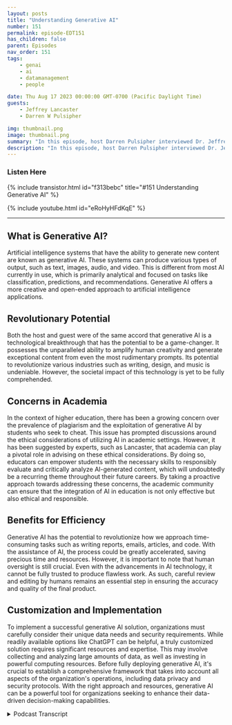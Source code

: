 ```yaml
---
layout: posts
title: "Understanding Generative AI"
number: 151
permalink: episode-EDT151
has_children: false
parent: Episodes
nav_order: 151
tags:
    - genai
    - ai
    - datamanagement
    - people

date: Thu Aug 17 2023 00:00:00 GMT-0700 (Pacific Daylight Time)
guests:
    - Jeffrey Lancaster
    - Darren W Pulsipher

img: thumbnail.png
image: thumbnail.png
summary: "In this episode, host Darren Pulsipher interviewed Dr. Jeffrey Lancaster from Dell Technologies. Their discussion centered on generative AI and its potential impact."
description: "In this episode, host Darren Pulsipher interviewed Dr. Jeffrey Lancaster from Dell Technologies. Their discussion centered on generative AI and its potential impact."
---
```


<div>
<h3>Listen Here</h3>
{% include transistor.html id="f313bebc" title="#151 Understanding Generative AI" %}

{% include youtube.html id="eRoHyHFdKqE" %}
</div>

---

## What is Generative AI?

Artificial intelligence systems that have the ability to generate new content are known as generative AI. These systems can produce various types of output, such as text, images, audio, and video. This is different from most AI currently in use, which is primarily analytical and focused on tasks like classification, predictions, and recommendations. Generative AI offers a more creative and open-ended approach to artificial intelligence applications.

## Revolutionary Potential

Both the host and guest were of the same accord that generative AI is a technological breakthrough that has the potential to be a game-changer. It possesses the unparalleled ability to amplify human creativity and generate exceptional content from even the most rudimentary prompts. Its potential to revolutionize various industries such as writing, design, and music is undeniable. However, the societal impact of this technology is yet to be fully comprehended.

## Concerns in Academia

In the context of higher education, there has been a growing concern over the prevalence of plagiarism and the exploitation of generative AI by students who seek to cheat. This issue has prompted discussions around the ethical considerations of utilizing AI in academic settings. However, it has been suggested by experts, such as Lancaster, that academia can play a pivotal role in advising on these ethical considerations. By doing so, educators can empower students with the necessary skills to responsibly evaluate and critically analyze AI-generated content, which will undoubtedly be a recurring theme throughout their future careers. By taking a proactive approach towards addressing these concerns, the academic community can ensure that the integration of AI in education is not only effective but also ethical and responsible.

## Benefits for Efficiency

Generative AI has the potential to revolutionize how we approach time-consuming tasks such as writing reports, emails, articles, and code. With the assistance of AI, the process could be greatly accelerated, saving precious time and resources. However, it is important to note that human oversight is still crucial. Even with the advancements in AI technology, it cannot be fully trusted to produce flawless work. As such, careful review and editing by humans remains an essential step in ensuring the accuracy and quality of the final product.

## Customization and Implementation

To implement a successful generative AI solution, organizations must carefully consider their unique data needs and security requirements. While readily available options like ChatGPT can be helpful, a truly customized solution requires significant resources and expertise. This may involve collecting and analyzing large amounts of data, as well as investing in powerful computing resources. Before fully deploying generative AI, it's crucial to establish a comprehensive framework that takes into account all aspects of the organization's operations, including data privacy and security protocols. With the right approach and resources, generative AI can be a powerful tool for organizations seeking to enhance their data-driven decision-making capabilities.


<details>
<summary> Podcast Transcript </summary>

<p>﻿1</p>
<p>Hello, this is Darren</p>
<p>Pulsipher chief solution,architect of public sector at Intel.</p>
<p>And welcome to Embracing</p>
<p>Digital Transformation,where we investigate effective change,leveragingpeople process and technology.</p>
<p>On today's episode,</p>
<p>Understanding Generative,</p>
<p>I was special guest Dr.</p>
<p>Jeffrey Lancaster from Dell Technologies.</p>
<p>Jeffrey, welcome to the show.</p>
<p>Thanks for having me here.</p>
<p>Hey, we had an opportunity to talkand I just</p>
<p>I have a bro crush on you, asmy wife would say,because I was talking afterwards as I did.</p>
<p>Jeffrey got he understands all thisreally cool stuff about Jenner today,</p>
<p>AI and all this. We got to talk some more.</p>
<p>She was like, Oh, you got to hurryand get this out of your system.</p>
<p>But before we go there, Jeffrey,tell us a little bitabout your backgroundand where you're coming from and all that.</p>
<p>I know enough to be dangerous,as I would say.</p>
<p>So, you know,</p>
<p>I have kind of a weird background,and I think that's why</p>
<p>I'm so interested in emerging technology.</p>
<p>So my background is actually as a chemist.</p>
<p>I did my Ph.D. in chemistry,actually as an undergrad.</p>
<p>I also studied art and art history.</p>
<p>So I have a background in sculpture,history, chemistry,kind of all over the place.</p>
<p>When I finished my Ph.D.,</p>
<p>I still wanted to besort of involved in academia,but I didn't want the pressureof being an academic with a.</p>
<p>So I became a librarianat Columbia University.</p>
<p>I was supporting science and engineeringdisciplines, overseeing something calledthe Digital Science Center.</p>
<p>So I got involved.</p>
<p>So I still involved in research.</p>
<p>I was still helping facultykind of do what they were doing.</p>
<p>But in a way that started to take mea little bit out of the day to dayof the scientific enterprise.</p>
<p>I got a little fed up, admittedly,with how slowly higher ed moves,and so I left highereducation, went to a startupfor a little while where I was teachingbusinesses about technology.</p>
<p>So I would fly around the world.</p>
<p>I would teach CEOs how to code CMO's,how to do data science systems,how to hack things like that.</p>
<p>And it was a really interesting timefor me to both learn,but also quickly to take my learningand kind of what was happeningin current events and be able to translatethat for an audience and specificallya business audience.</p>
<p>And so a lot of that revolvedaround the question ofwhy should they care who at theirorganization is doing these thingsand how do you goand have a good conversationwith these people, and how do you knowenough to ask the right questions?</p>
<p>After doing that for a couple of years,</p>
<p>I then joined Dell Technologies,been with Dell for about threeand a half years, a little over threeand a half years, and joined Dellright before the pandemic.</p>
<p>And so, you know, was able an interestingtransition.</p>
<p>Very, very interesting,you know, and to see kind of inreal time how people were adapting,how we adapted as a company,but also how our customers were adapting.</p>
<p>And so in my role now,</p>
<p>I work with higher education institutions,</p>
<p>I work with colleges, universitiesin about the 13 states that I covercover from Virginiaall the way up to Maine.</p>
<p>And we talk about anythingfrom at the time,their pandemic responseor continuity planning.</p>
<p>We'll talk about e-sports,the classroom of the future, DIYinitiatives, sustainabilityinitiatives, research,which of course is a big focusarea of mine.</p>
<p>How new technology is might be changingthe way that they operateand thinking abouthow can they begin to build a culturewhere you don'tnecessarily butt headsbetween innovation and security?</p>
<p>And so how do you do that in a waywhich still is compliantwithin the organizationbut allows you to move more quicklythan kind of the higher end institutionthat I had been at,where I ultimately felt like, you know,it just took forever to make a decisionand to try something new.</p>
<p>And so how do you buildthat culture of innovation?</p>
<p>So I have a question aroundthat, because I interviewedsomeone from UVAin the business school,and we talked about COVIDand the effects that COVID had on IT,organizations and organizations in generalto innovate faster all of a sudden,because we foundin the first three weeks of COVID,everyone can move fast all of a suddenwhere before it was like my five yearplan to move people to office 365and these big, huge, long, drawn out, big,huge budget thingsthat all of a sudden happenin three weeks at a fraction of the price.</p>
<p>So we know that we can innovate,we know we can move fast.</p>
<p>So why do you thinkor how can we keep that?</p>
<p>That's sustainability of speedof innovation or or should we even.</p>
<p>Yeah, I think I think shouldwe is a better questionand I think should beis a better question becauseyou don't wantto constantly be changing thingsbecause people get whiplash.</p>
<p>Right.</p>
<p>And so the, the shift to remote work,remote teaching and remote learningwas significant enoughthat people would toleratedoing something in a different way.</p>
<p>You don't normally have that tolerancefrom people, and especially in academia.</p>
<p>And I know we'll talk about stategovernment,we'll talk about K-12 educationif you want to.</p>
<p>More often than not, peopledon't have a tolerance for that change.</p>
<p>And so you really have to balancein higher ed, at least these ideas aroundshared governance, these ideas aroundmaking sure that people are involvedand included in the decision making,making sure that people'svoices are heard,which is really critically importantwhen you're dealing withpublic initiatives.</p>
<p>It's really important that you hear fromwhomever your customer is, whether that'sthe citizenry, whether that's students,whether that's faculty, staff.</p>
<p>And more often than not,the reason why these things take so long.</p>
<p>It's not a technical reasonwhy it takes so long.</p>
<p>It's a cultural reasonthat, yeah, of course,because you have to build upthat momentum.</p>
<p>And so with the pandemic,it was different for everybody.</p>
<p>Everybody was like, Yeah, absolutely,we need these things.</p>
<p>And at the same time,you also had technologyinnovation moving really, really quickly.</p>
<p>So you had Zoom,you know, really coming of age,which had been a toolthat a lot of people were using,but it became the kind of de facto termfor we're having a teleconference.</p>
<p>Maybe somepeople said WebEx,maybe some people said teams a little bit.</p>
<p>No, but Zoom became a verb.</p>
<p>We were going to zerojust like, you know, Kleenex is a tissueand Q-Tip is a cotton swab.</p>
<p>Like it became the namefor the thing that we're doing now.</p>
<p>And so, you know, paired with thatmassive uptake,yeah, things moved really, really quickly.</p>
<p>Now, as people move back to in-personeducation, there's no longerthat need to move quickly.</p>
<p>And so people have dial it backa little bit.</p>
<p>They've got back into committee work,they've gotten back into slowerdecision making, which is frustratingfor people on the industry sidebecause they want to keep moving fast,selling big things, change can changeand that's not always how things work.</p>
<p>Yeah, I'm feeling thatmyself and even insideare organized in at Intel,we move so fast and now thinkthe bureaucracy has set back.</p>
<p>And that's right.</p>
<p>Now things are slowing down again.</p>
<p>And I think the CEOs are feelingsome of that pain.</p>
<p>On getting peopleto come back to the office.</p>
<p>Well,and another thing that happened alongthose lineswas a lot of the CEOs that I talked to,they got a seat at the table of decisionmaking during the pandemic.</p>
<p>Yes, they did. Yeah.</p>
<p>There was the recognitionthat the role that they were playingwas critically importantto the success of the organization,to the success of the institution.</p>
<p>They needed to know,do we have the capability?</p>
<p>Can we do this in a secure way?</p>
<p>You know,are we going to be able to handle the loadof shifting everybodyto this new way of doing things?</p>
<p>Now, what has happenedis that many of those CIOs maybe no longerhave that same urgent seat at the table.</p>
<p>And so there's some additional layersof bureaucracy, like you said, betweenthe kind of organizational mission settingand now what is essentiallya transactional functionfor a lot of people in I.T., where it'skeeping the lights on maintenance,which has become deferredmaintenance, it'sdoing more with less,it's having less budget, it'sall of these factorswhich are no longer thatcritically urgent thingthat was it's now back to reality.</p>
<p>But I'm going to throw a kink in here.</p>
<p>Yes, we have another potential blackswan moment happening now,which is gender to me. I,</p>
<p>I think it's a huge, big deal.</p>
<p>Some people think it'sprogressive.</p>
<p>I think it's way more than that.</p>
<p>I think it's revolutionary.</p>
<p>So what do you feel like?</p>
<p>You're really overexaggerating it.</p>
<p>I mean, let melet me pick that for a second, too.</p>
<p>Why do you think it's revolutionary?</p>
<p>It justit feels to meand I know that's a weird thing.</p>
<p>It feels to me likeit was in the nineties.</p>
<p>I was in Silicon Valley in the nineties.</p>
<p>I graduated from from college in 94,arrived in Silicon Valley in 94, 95,and it just feels likeif you're not part of it,you're going to get rolled over.</p>
<p>Sure.</p>
<p>So and and it's not a company adopting it.</p>
<p>Individuals are adopting it.</p>
<p>So to me, if an organization doesn'tpick up on it, especially, it'salmost like a convert, The perfect storm,a convergence of of ecosystems.</p>
<p>I have people working at home,a lot of people still working at home.</p>
<p>I now have generative AI out therethat appears it'sgoing to help me do my jobmore effectively or more efficiently,and I can get a lot more done in a smalleramount of timeif I if I take advantage of it.</p>
<p>And companies, I don'tthey don't have the visibility that maybethey had before on their employeesbecause they're not in the office.</p>
<p>I just think all that happeningtogether is going to cause thisthing to just kind of spiral.</p>
<p>I don't know.</p>
<p>It just feels that way in my gut.</p>
<p>Yeah, I mean, future futureprediction is always hard, right?</p>
<p>And sothe way that I've been thinking about itlately is that it's generative.</p>
<p>AI itself is a class of tools,and it depends on how you decideyou want to use those toolsand do you want to use other people'sversion of the tool?</p>
<p>Do you want to buildyour own version of the toolwhere I think things are going?</p>
<p>And again, this is why when I sort ofwas giving you a bit of my background,</p>
<p>I was talking about the decisionmaking process around new technologies.</p>
<p>I think the reasonthat a lot of businessesand a lot of public entitiesand a lot of other folksinitially had a little bit of a knee jerkreaction to it was this is somethingnew that has the potentialto change everything and does it.</p>
<p>It may very well,but it's also somethingthat a lot of people don't understandand a lot of people don't understandand what it can do,what it can't do, what it should doand what it shouldn'tdo, really,you know, if you think about it. And sowhere where</p>
<p>I find the interesting space right nowis, okay, we know this tool is out there,but organizationsneed to decidehow they want to use a tool like that.</p>
<p>Do we want to use itfor our internal processes?</p>
<p>Do we want to findoperational efficiencies?</p>
<p>Maybe Dowe want to use it to better engagewith our customers,with our citizenry, with our students?</p>
<p>Maybe Do we want to make itso that people can find information moreeasily or so that they can do the workthat they were doing more efficiently?</p>
<p>Maybe.</p>
<p>But then the counter question tothat is always, well,what are they going to dowith all that extra time?</p>
<p>And so this where it becomesa culture question again,if we say, okay, you know,you can use some of these toolsand you get a2x3x5x efficiency gainon writing emails or putting togetherdocuments or, you know,generating imagery, whatever that thingis, are you going to, as an organization,have fewer people employed?</p>
<p>Well, that's really scary to people.</p>
<p>Are you going to give people more timefor creative pursuits?</p>
<p>Maybe, you know, are you going to expectmore out of people?</p>
<p>Are you going to change the metricsfor which you're judging people?</p>
<p>So there's a lot of things still at playand there's a lot of leverswhere organizationsare having to make the decision,</p>
<p>How do we want to bring this tool inand what impact is that going to haveon the people that we have there now?</p>
<p>I like</p>
<p>I like how you said,what if it's going to have an impact?</p>
<p>Yeah,absolutely.</p>
<p>I mean,this sounds kind of strange, butand you probably don't remember these daysbecause you're younger than I am.</p>
<p>I'm an old or younger. Yeah, yeah, yeah.</p>
<p>I'm an old man.</p>
<p>As as my kids will tell me,there used to bebefore my time, there were typing poolswhere a whole bunch of peoplesat there and typed memos.</p>
<p>They listened and typed memosor handwritten shorthand.</p>
<p>I don't know anyone that knowsshorthand anymore,but that used to be a business classthat you telephone.</p>
<p>Court Reporter So you shorthand.</p>
<p>Yeah. Yeah. Okay.</p>
<p>The Court reporters rightthere used to be stenographers,</p>
<p>There used to be all these jobs.</p>
<p>They've a lot of them been replacedand a lot of there used to be a mail room.</p>
<p>Yeah, in large corporationsthere still are in some,but most don't have it anymore.</p>
<p>Yeah.</p>
<p>So the jobs shift and changethat happened over a long period of time,except when we we hit certain things.</p>
<p>So it is going to impact.</p>
<p>Absolutely going to impact.</p>
<p>So to what degreeand how it's going to impact,</p>
<p>I guess, is your choiceas an organization?</p>
<p>Well, in the examples that you mentionedare all aboutinformationtransfer and knowledge transfer.</p>
<p>And that's wherethis gets really interesting because,you know,you and I talked about this today,people whotry to use these tools in the same way.</p>
<p>So if you try to use HPT in the same waythat you use Google, you are going to beprofoundly disappointed.</p>
<p>Yes, I know that myselfand a lot of people do.</p>
<p>You know, they start offand they say, okay, I'm going to use thistext interfaceand I'm going to ask it a questionand I'm going to verifythat it knows what it's talking about.</p>
<p>So I'm going to ask you that questionwhere I already know the answer.</p>
<p>Now, that's a Google type of questionwhere there is a definitivegive sort of factual answer to something.</p>
<p>Why Generally the AI is differentand why it's excitingis that that questionisn't really meant for generative AI.</p>
<p>You know, what's the capital of insertname of country is notreally the question that you want to askby the question that you want to ask.</p>
<p>Generative</p>
<p>AI is I'm going to be taking a vacationto that country and I want a five dayitinerary where I make surethat I see museums and I eatlocal authentic foods.</p>
<p>Can you put together an itinerary for me?</p>
<p>That's a question you can't Google that.</p>
<p>You can maybe find examplesthat other people well, well,people that are really good at Google,</p>
<p>Google that.</p>
<p>But it takes a half hour,hour, 2 hours to do because I'm Googlingall these different placesand reading reviewsand so it's not a single query.</p>
<p>Right, Right, right.</p>
<p>Where Google is great,where I ask a single query,</p>
<p>I get something back,then I use my brain rightto then process some of the informationand ask more questions.</p>
<p>So what you're saying is generative?</p>
<p>I can take a more generalized conceptright, and useits augmented reality or its augmentedbrain, whatever we want to call it.</p>
<p>It's a large language model that youand I alwaysstruggle because on one handit's the next word predictor.</p>
<p>All it's doing is it's saying it'staking my question as an input.</p>
<p>It's trying to understandwhat I'm asking it for,and then it's going to predict whatthe next word and a response ought to be.</p>
<p>And that's great.</p>
<p>You know, and where I thinkthis gets interesting for people is that,you know, that example that I just gaveabout making a travel itinerary,</p>
<p>I might want the full knowledgeof the World</p>
<p>Wide Web to help me answer that question.</p>
<p>You know, I want to knowall the information that's out theresynthesize brought togetherin a way that I can now tap into thatwhere institutions and organizationswill want something a little bit differentis that they might want that answerto be contextualizedto their local environment.</p>
<p>And this is where I think the power of it,because now, you know,these large language models are out there.</p>
<p>Everybody doesn't have to go and do that.</p>
<p>Again, that that tool already exists.</p>
<p>But what we may want to do is we maywant to put our own skin onto that tool.</p>
<p>Maybe we want to paint itour own color or whatever we want.</p>
<p>But in thecontext of this, it would be,how can I ask that itineraryquestion in higher education,</p>
<p>It might be for your course schedule.</p>
<p>Well, if I'm going to ask it to help meput together a course schedule,</p>
<p>I don't want itpulling courses from Harvardif I'm going to Columbiafrom other institutions. Exactly.</p>
<p>I want to know this is my institution.</p>
<p>The information that you're gettingis only from this institution.</p>
<p>And so it's a bit of a walled gardenat that sense.</p>
<p>But what's great about itfor technology companies and other peopleis that each individual contextneeds its own individual environmentin order to operate.</p>
<p>And that's very exciting for peoplelike Dell and Intelbecause it means we can sell more stuff,but we can sell more stuff,but we've got to buy out all the cloud.</p>
<p>Companies love it too, because some ofthese are going to be living in the cloud.</p>
<p>But it meansthat to contextualize that informationreally increasesthe value of it for the peoplewho are searching for that information.</p>
<p>And so to do that,that's why it's a game changer,because you can now layer this abilityto do sort of natural language generationwith contextualization.</p>
<p>So the contextualizationis that easy to do?</p>
<p>Is that going to be easy for me?</p>
<p>A Darren Pulsifer to go and say I'm goingto create the same thing that Chad GPTor Google Bard have done on my computersthat I have in my data center.</p>
<p>Can I do that easily?</p>
<p>Easy is relative, you know,and easy is is hardbecause it depends on what Darren knows.</p>
<p>It depends on what Darren's done before.</p>
<p>I think that for peoplewho are versed in kind of stitchingtogether a constellation of differenttools, it's not going to be any different.</p>
<p>So tapping into a large languagemodel is not going to besubstantially differentthan tapping into deep learning modelsor TensorFlow models or other thingsthat they may have done before.</p>
<p>The skill setis going to be about the same.</p>
<p>Now, if you're an institutionthat's never done that beforeand you're not hours prior.</p>
<p>So so the barrier to entryon this is not super high,especiallywith with like Lomita coming out.</p>
<p>Yeah, I'd say it depends.</p>
<p>So Lamar to great example,you know, Metta essentially saying,hey everybody can take our large languagemodel and use it for freeand that's great.</p>
<p>The language model itselfdoesn't really get you to the end goal,which is being able to spit backuseful information to somebody.</p>
<p>So where, wherewhat we're seeing a lot of really is thatcompanies are now injecting this stuffinto the tools that already exist.</p>
<p>So you see Microsoftinjecting it into office 365.</p>
<p>You see turn it inand injecting it into their total.</p>
<p>You see it inall of these different peoplethat people may already be doing businesswith.</p>
<p>Now saying, well,we've got generative AI built in now.</p>
<p>And on the one handyou say, Great,</p>
<p>I don't need to go and implement anythingbecause it's already thereand somebody who knows more about itthan me put it in there.</p>
<p>But the question that I always ask is,does an organizationhave a frameworkwhere they can start to say, well,this is howwe want people to interact with it,</p>
<p>This is where we want our data to live?</p>
<p>Are we contributing thingsback to this vendors modelor is everything I say staying safeand secure in our own instead of our own?</p>
<p>In our own instance,if you're not asking that question,you're missing out on a huge,really security holebecause you're not going to be ableto control how people use it.</p>
<p>So you're not going to necessarilybe able to say, Hey, don't copy and paste</p>
<p>PII data or hippie data into this tooland have some detector that says, Oh,that'swhy you shouldn't be sending this outto the large language model.</p>
<p>Maybe you could do that, But still.</p>
<p>So you've got to have some, I think,thought putinto how people are going to use itand where that data is living.</p>
<p>Before you get to the question ofis it going to be easy or not?</p>
<p>Becausedepending on what data you're using,it might get harder and harder and harderdepending on what you want to do.</p>
<p>Okay, So to me, this sounds like the CTO,your Chief data officer,and the strategic datagovernance plan has to be in placein order to reallylet this thing flyin your organization, right?</p>
<p>Because if not,you're starting to lose data.</p>
<p>You're intellectual propertywill start going out the door.</p>
<p>Well, and it's a hard thing to do becauseit's not any single person'sresponsibility.</p>
<p>So you do see some job postingsfor a chief officer and things like,</p>
<p>Yeah, yeah, yeah, yeah.</p>
<p>But you know, when I think about wherethat person lives, they're living at theintersection of a couple of different jobsand sort of functional areas.</p>
<p>They're living data.</p>
<p>You mentionedthey're living at the center of security,they're living at the centerof user interface and user experience.</p>
<p>They're living at the centerof infrastructure and, you know, thingsthat might historically fallunder the I.T organization, the chiefinformation officer, they might also be,you know, having as acustomer and again,</p>
<p>I think about higher education.</p>
<p>So, you know,maybe your customer service people,maybe your alumni engagement people,maybe you're teaching and learning people.</p>
<p>There's a lot of different partsof an organization that could potentiallyleverage these technologies.</p>
<p>And so it's not just to build itand people are going to figure it out,but it is a probably mediated processto get to whatever thatultimate conversational interface.</p>
<p>It's clear.</p>
<p>Do you think that generative</p>
<p>AI is scary for a lot of higher ed?</p>
<p>I mean,because there's a lot of unknown, right?</p>
<p>And there's a whole thing aroundand I'll have someone come onnext week and talk about this.</p>
<p>An English professorat the university level.</p>
<p>How do I how do I deal withgenerative AI andwho owns the work?</p>
<p>I mean, I there's there'sa lot of questions around this, right?</p>
<p>Is it okay for me to use generative</p>
<p>AI in making my emails look betteror to making my presentationmore presentable?</p>
<p>Is it like a ghostwriter?</p>
<p>You know, if I'm writing a book, yeah.</p>
<p>There's all these weird thingsthat are now popping up.</p>
<p>Well, thank goodness for academia on on,you know, to find the answersto these questionsbecause the initial reaction of academicswas, no, don't use it.</p>
<p>Kids are going to use it to cheat. Right.</p>
<p>And you saw this in New York City.</p>
<p>You saw this in country is like,oh, this is a tool for people to cheat.</p>
<p>What has happened since thenis that wave kind of crashed and subsided.</p>
<p>And in higher education, at least, there'sa lot of people that are saying, well,how can we nowuse this to help prepare studentsfor the worldthat they're going to be going out into?</p>
<p>Because, you know, you can't ignore it.</p>
<p>And I think that's why earlierwhen you said, likethis is a big watershed moment, it'sbecause you can't ignorewhat the potentialfor something like this is.</p>
<p>So academia is really good aboutunderstanding citation,understanding information management.</p>
<p>That's my librarian hat on.</p>
<p>Again, it's really good at understandingwhat the social impacts ofthings are going to be.</p>
<p>It's really good at understandingkind of workforce trendsas industriesare starting to evolve and change.</p>
<p>And so if if we operate underthe assumption that students of todayare going to be needing to use these toolsas part of their jobs tomorrow,then they should be getting trained innot just how to use them,but how do I judge whethersomethingthat's presentedas a fact is actually affect how do I,you know, investigate somethingto make sure that it's believable?</p>
<p>Do I just accept a citation or do</p>
<p>I actually go and look at that citationand see if I critically understand itthe same way?</p>
<p>And this has gottena lot of people in trouble because todaygenerally I can fabricate citations.</p>
<p>You know, you saw this with somelegal cases and sort of some fakelegal citations.</p>
<p>And sonot until a certain pointdid anybody actually go and look upthe case law or look up the referencesor look up whatever it is.</p>
<p>And so I think what it's causing is it'scausing people to start to say, okay,</p>
<p>I can use this toolto help me write in the styleof something authoritative.</p>
<p>And that's very powerfuland that helps get you to authoritativemuch more quickly.</p>
<p>So I can say write this in the styleof a chemistry article,write this in the style of, you know,a preparation,a science dissertation,whatever, never want.</p>
<p>But when it gets to that pointnow, my critical brain has to pop inand I have to say, okay,is this actually I have to do the humanbit of work, which is, is thiswhat I actually want it to be?</p>
<p>I have to go in and edit.</p>
<p>I have to go and make it my ownso that it's becausethe technology is not at the pointwhere you can 100% trust it yet it's not.</p>
<p>Do you think it will ever get to the pointwhere I can 100% trust it?</p>
<p>I thinkbecause I I've been taking some classesbecause I'm working on my dissertationright now and the classes</p>
<p>I have to become a certified researcher.</p>
<p>Okay.</p>
<p>So I've taken someclasses on the ethics of researchand some fascinating thingshave popped up.</p>
<p>Several case studies onpeople fabricating,fabricating stuff and falsifying recordsand all this stuff.</p>
<p>Humans, we we should already be usingour critical mind to questionwhether something is real or not, right?</p>
<p>Yeah.</p>
<p>And just because it comes from an A.I.doesn't mean we can trust it.</p>
<p>Just likeif just because it comes from my professorat the university doesn't mean</p>
<p>I necessarily should trust it.</p>
<p>I should check. Right.</p>
<p>So I think that critical thoughthas always supposed to be there.</p>
<p>But now it sounds likeyou have to ramp it up even more.</p>
<p>I mean, let's let's agreethat humans are inherently lazy, right?</p>
<p>And we're always kind of lookingfor the easiest path toward something.</p>
<p>And the reason that generative AIis so interesting is because it presentsan easy path toward thingsthat are very difficult or time consuming.</p>
<p>Writing articles.</p>
<p>You know that to be honest,not a lot of people find joyin, and not a lot of peoplespend their free time doing these things.</p>
<p>There are some people that do, but yeah,yeah, yeah, yeah.</p>
<p>It's things that I think as humanswe find cumbersome.</p>
<p>And so is there an additional layerof responsibilityput on an authorwho uses these tools to verify?</p>
<p>Absolutely.</p>
<p>Is there an additional layerof responsibility put on a readerwho's looking at these tools? Absolutely.</p>
<p>And there are some thingswhich are coming outwhich are going to help with that,which is thatthey're going to be a citation,let's say, forfor text, maybe a watermark.</p>
<p>And an image or, you know,metadata embedded into thingsso that you can start to seethere's some interesting toolsthat I've seenthat at Columbia coming out of the Schoolof Journalism, which have to do withthere's a whole projectabout how Wikipedia pages are edited.</p>
<p>And so you can start to seewhat the history of the pages areand who's making the changes made.</p>
<p>The change was thingswere things added or things removed.</p>
<p>And I don't think it'sgoing to be that longuntil you be able to essentially togglethe text document to see, okay,which of these bits were generatedby, let's say, Chechnyansor BART or something else,and which bits did the human go back inand actually craft and sell?</p>
<p>That's like a deepfake.</p>
<p>Intel's got some great technologyaround Deepfake for videos and images.</p>
<p>We're going to startseeing the same thing for textbecause there's certain patterns.</p>
<p>I've already noticed</p>
<p>Chachi has a certain way of talking.</p>
<p>That's right.</p>
<p>It's got a voice and,and I think that's goingto value the human voice even morebecause you'll could you,could you feed in all of Darren'swriting and have chat up to youright in the style of Darrenyou actually could and you knowbut still you know, you need that initialkind of training corpus to get there.</p>
<p>But I do think we're going to findthat instead of devaluing the humanas part of the process,</p>
<p>I think what this is going to dois it's going to make it more clearwhich part the humansshould be spending time on and which part,you know, can be kind of shortcut.</p>
<p>This is totally fascinating.</p>
<p>Obviously, Jeffrey we need to have youcome back on the show anytime you want.</p>
<p>Absolutely.</p>
<p>In fact,we're going to do what we talked about.</p>
<p>We're going to do a series.</p>
<p>Yeah, you're right.</p>
<p>We're going to do a series on Generative.</p>
<p>I were right at the cusp of this thing.</p>
<p>So, Jeffrey,thanks for coming on the show today.</p>
<p>You got it.</p>
<p>Thank you for listeningto Embracing Digital Transformation today.</p>
<p>If you enjoyed our podcast,give it five stars on your favoritepodcasting site or YouTube channel,you can find out more informationabout embracing digital transformationand embracingdigital.org.</p>
<p>Until nexttime, go out and do something wonderful.</p>

</details>
